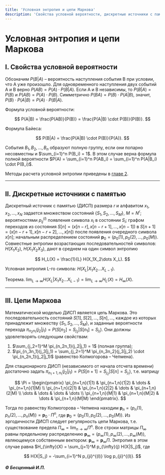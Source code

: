 ```yaml
---
title: 'Условная энтропия и цепи Маркова'
description: 'Свойства условной вероятности, дискретные источники с памятью и основы теории цепей Маркова.'
---
```


# Условная энтропия и цепи Маркова

## I. Свойства условной вероятности

Обозначим $P(B|A)$ – вероятность наступления события B при условии, что A уже произошло.
Для одновременного наступления двух событий A и B верно $P(AB) = P(A) \cdot P(B|A)$.
Если A и B независимы, то $P(B|A) = P(B)$ и $P(AB) = P(A) \cdot P(B)$.
Симметрично $P(BA) = P(B) \cdot P(A|B)$, значит, $P(B) \cdot P(A|B) = P(A) \cdot P(B|A)$.

Формула условной вероятности:

$$
P(A|B) = \frac{P(AB)}{P(B)} = \frac{P(A|B) \cdot P(B)}{P(B)}.
$$

Формула Байеса:

$$
P(B|A) = \frac{P(A|B) \cdot P(B)}{P(A)}.
$$

События $B_1, B_2, \dots, B_n$ образуют полную группу, если они попарно несовместны и $\sum_{i=1}^n P(B_i) = 1$. В этом случае верна формула полной вероятности $P(A) = \sum_{i=1}^n P(AB_i) = \sum_{i=1}^n P(A|B_i) \cdot P(B_i)$.

Методы расчета условной энтропии приведены в [главе 2](/path/to/chapter-2). <!-- Замените /path/to/chapter-2 на реальный путь -->

---

## II. Дискретные источники с памятью

Дискретный источник с памятью (ДИСП) размера $r$ и алфавитом $x_1, x_2, \dots, x_N$ задается множеством состояний $\{S_1, S_2, \dots, S_M\}$, $M=N^r$; вероятностями $p_{ij}^{(l)}$ появления символа $x_l$ в состоянии $S_i$; графом переходов из состояния $S[n] = (x[n-r], x[n-r+1], \dots, x[n-1])$ в $S[n+1] = (x[n-r+1], x[n-r+2], \dots, x[n])$ после появления очередного символа $x[n]$; начальным распределением состояний $\mathbf{p}_0 = (p_0(1), p_0(2), \dots, p_0(M))$.
Совместные энтропии возрастающих последовательностей символов: $H(X_1X_2)$, $H(X_1X_2X_3)$, дают в среднем на один символ энтропию

$$
H_L(X) = \frac{1}{L} H(X_1X_2\dots X_L).
$$

Условная энтропия L-го символа: $H(X_L | X_1X_2\dots X_{L-1})$.

Теорема. $\lim_{L \to \infty} H(X_L | X_1X_2\dots X_{L-1}) = \lim_{L \to \infty} H_L(X) = H_{\infty}(X)$.

---

## III. Цепи Маркова

Математической моделью ДИСП является цепь Маркова. Это последовательность состояний $S[1], S[2], \dots, S[n], \dots$, каждое из которых принадлежит множеству $\{S_1, S_2, \dots, S_M\}$, и заданные вероятности перехода $\pi_{n_2n_1}(j_2|j_1) = P(S[n_2]=S_{j_2} | S[n_1]=S_{j_1})$.
Они должны удовлетворять следующим свойствам:

1.  $\sum_{j_2=1}^M \pi_{n_2n_1}(j_2|j_1) = 1$ (полная группа);
2.  $\pi_{n_3n_1}(j_3|j_1) = \sum_{j_2=1}^M \pi_{n_3n_2}(j_3|j_2) \cdot \pi_{n_2n_1}(j_2|j_1)$ (равенство Колмогорова – Чепмена).

Для стационарного ДИСП (независимого от начала отсчета времени) достаточно задать $\pi_{n_1+1, n_1}(j_2|j_1) = P(S[n+1]=S_{j_2} | S[n]=S_{j_1})$, т.е. матрицу

$$
\Pi = \begin{pmatrix}
\pi_{n+1,n}(1|1) & \pi_{n+1,n}(1|2) & \dots & \pi_{n+1,n}(1|M) \\
\pi_{n+1,n}(2|1) & \pi_{n+1,n}(2|2) & \dots & \pi_{n+1,n}(2|M) \\
\dots & \dots & \dots & \dots \\
\pi_{n+1,n}(M|1) & \pi_{n+1,n}(M|2) & \dots & \pi_{n+1,n}(M|M)
\end{pmatrix}.
$$

Тогда по равенству Колмогорова – Чепмена находим $\mathbf{p}_n = (p_n(1), p_n(2), \dots, p_n(M)) = \mathbf{p}_0 \cdot \Pi^n$, где $\mathbf{p}_0 = (p_0(1), p_0(2), \dots, p_0(M))$.
Из эргодичности ДИСП следует регулярность цепи Маркова, т.е. существование предела $\Pi_{\infty} = \lim_{n \to \infty} \Pi^n$. Все строки матрицы $\Pi_{\infty}$ равны предельному распределению $\mathbf{p}_{\infty} = (p_{\infty}(1), p_{\infty}(2), \dots, p_{\infty}(M))$, являющемуся собственным вектором: $\mathbf{p}_{\infty} = \mathbf{p}_{\infty} \Pi$.
Энтропия в этом случае равна $H_{\infty}(X) = \sum_{j=1}^M p_{\infty}(j) H(X|S_j)$, где

$$
H(X|S_j) = -\sum_{i=1}^N p_{ji}^{(l)} \log p_{ji}^{(l)}.
$$

   ##### © Бесценный И.П.